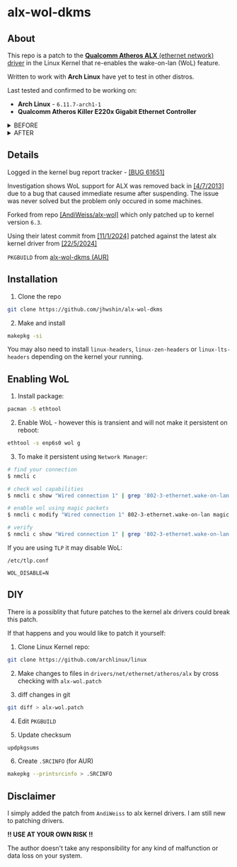 # alx-wol-dkms

## About

This repo is a patch to the  [__Qualcomm Atheros ALX__ (ethernet network) driver](https://github.com/archlinux/linux/tree/master/drivers/net/ethernet/atheros/alx) in the Linux Kernel that re-enables the wake-on-lan (WoL) feature.

Written to work with __Arch Linux__ have yet to test in other distros.

Last tested and confirmed to be working on:

- __Arch Linux__ - `6.11.7-arch1-1`
- __Qualcomm Atheros Killer E220x Gigabit Ethernet Controller__


<details>
<summary>BEFORE</summary>

```yaml
$ ethtool enp6s0

Settings for enp6s0:
    Supported ports: [ TP ]
    Supported link modes:   10baseT/Half 10baseT/Full
                            100baseT/Half 100baseT/Full
                            1000baseT/Full
    Supported pause frame use: Symmetric Receive-only
    Supports auto-negotiation: Yes
    Supported FEC modes: Not reported
    Advertised link modes:  10baseT/Half 10baseT/Full
                            100baseT/Half 100baseT/Full
                            1000baseT/Full
    Advertised pause frame use: Symmetric
    Advertised auto-negotiation: Yes
    Advertised FEC modes: Not reported
    Speed: 1000Mb/s
    Duplex: Full
    Auto-negotiation: on
    Port: Twisted Pair
    PHYAD: 0
    Transceiver: internal
    MDI-X: Unknown
        Current message level: 0x000060e4 (24804)
                               link ifup rx_err tx_err hw wol
    Link detected: yes
```
</details>


<details>
<summary>AFTER</summary>

```yaml
$ ethtool enp6s0

Settings for enp6s0:
    Supported ports: [ TP ]
    Supported link modes:   10baseT/Half 10baseT/Full
                            100baseT/Half 100baseT/Full
                            1000baseT/Full
    Supported pause frame use: Symmetric Receive-only
    Supports auto-negotiation: Yes
    Supported FEC modes: Not reported
    Advertised link modes:  10baseT/Half 10baseT/Full
                            100baseT/Half 100baseT/Full
                            1000baseT/Full
    Advertised pause frame use: Symmetric
    Advertised auto-negotiation: Yes
    Advertised FEC modes: Not reported
    Speed: 1000Mb/s
    Duplex: Full
    Auto-negotiation: on
    Port: Twisted Pair
    PHYAD: 0
    Transceiver: internal
    MDI-X: Unknown
    Supports Wake-on: pg
    Wake-on: pg
        Current message level: 0x000060e4 (24804)
                               link ifup rx_err tx_err hw wol
    Link detected: yes

# p = physical activity
# g = magic packet
```
</details>

## Details

Logged in the kernel bug report tracker - [[BUG 61651]](https://bugzilla.kernel.org/show_bug.cgi?id=61651)

Investigation shows WoL support for ALX was removed back in [[4/7/2013]](https://github.com/archlinux/linux/commit/bc2bebe8de8ed4ba6482c9cc370b0dd72ffe8cd2) due to a bug that caused immediate resume after suspending. The issue was never solved but the problem only occured in some machines.

Forked from repo [[AndiWeiss/alx-wol]](https://github.com/AndiWeiss/alx-wol) which only patched up to kernel version `6.3`.

Using their latest commit from [[11/1/2024]](https://github.com/AndiWeiss/alx-wol/commit/6f4408bebc18a47a6fee9479eee3cc9c99b2d0e1) patched against the latest alx kernel driver from [[22/5/2024]](https://github.com/archlinux/linux/commit/f0bae243b2bcf2b160ae547463bf542762beef8f)

`PKGBUILD` from [alx-wol-dkms (AUR)](https://aur.archlinux.org/packages/alx-wol-dkms)


## Installation

1. Clone the repo
```bash
git clone https://github.com/jhwshin/alx-wol-dkms
```

2. Make and install
```bash
makepkg -si
```

You may also need to install `linux-headers`, `linux-zen-headers` or `linux-lts-headers` depending on the kernel your running.

## Enabling WoL

1. Install package:

```bash
pacman -S ethtool
```

2. Enable WoL - however this is transient and will not make it persistent on reboot:

```bash
ethtool -s enp6s0 wol g
```

3. To make it persistent using `Network Manager`:

```bash
# find your connection
$ nmcli c

# check wol capabilities
$ nmcli c show "Wired connection 1" | grep '802-3-ethernet.wake-on-lan'

# enable wol using magic packets
$ nmcli c modify "Wired connection 1" 802-3-ethernet.wake-on-lan magic

# verify
$ nmcli c show "Wired connection 1" | grep '802-3-ethernet.wake-on-lan'
```

If you are using `TLP` it may disable WoL:

`/etc/tlp.conf`
```
WOL_DISABLE=N
```

## DIY

There is a possiblity that future patches to the kernel alx drivers could break this patch.

If that happens and you would like to patch it yourself:

1. Clone Linux Kernel repo:

```bash
git clone https://github.com/archlinux/linux
```

2. Make changes to files in `drivers/net/ethernet/atheros/alx` by cross checking with `alx-wol.patch`

3. diff changes in git

```bash
git diff > alx-wol.patch
```

4. Edit `PKGBUILD`

5. Update checksum

```bash
updpkgsums
```

6. Create `.SRCINFO` (for AUR)

```bash
makepkg --printsrcinfo > .SRCINFO
```

## Disclaimer

I simply added the patch from `AndiWeiss` to alx kernel drivers.
I am still new to patching drivers.

__!!  USE AT YOUR OWN RISK  !!__

The author doesn't take any responsibility for any kind of malfunction or data loss on your system.
